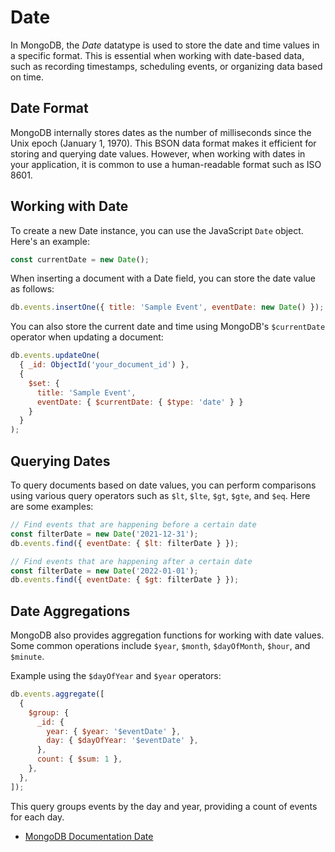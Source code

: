# Date

In MongoDB, the _Date_ datatype is used to store the date and time values in a specific format. This is essential when working with date-based data, such as recording timestamps, scheduling events, or organizing data based on time.

## Date Format

MongoDB internally stores dates as the number of milliseconds since the Unix epoch (January 1, 1970). This BSON data format makes it efficient for storing and querying date values. However, when working with dates in your application, it is common to use a human-readable format such as ISO 8601.

## Working with Date

To create a new Date instance, you can use the JavaScript `Date` object. Here's an example:

```javascript
const currentDate = new Date();
```

When inserting a document with a Date field, you can store the date value as follows:

```javascript
db.events.insertOne({ title: 'Sample Event', eventDate: new Date() });
```

You can also store the current date and time using MongoDB's `$currentDate` operator when updating a document:

```javascript
db.events.updateOne(
  { _id: ObjectId('your_document_id') },
  {
    $set: {
      title: 'Sample Event',
      eventDate: { $currentDate: { $type: 'date' } }
    }
  }
);
```

## Querying Dates

To query documents based on date values, you can perform comparisons using various query operators such as `$lt`, `$lte`, `$gt`, `$gte`, and `$eq`. Here are some examples:

```javascript
// Find events that are happening before a certain date
const filterDate = new Date('2021-12-31');
db.events.find({ eventDate: { $lt: filterDate } });

// Find events that are happening after a certain date
const filterDate = new Date('2022-01-01');
db.events.find({ eventDate: { $gt: filterDate } });
```

## Date Aggregations

MongoDB also provides aggregation functions for working with date values. Some common operations include `$year`, `$month`, `$dayOfMonth`, `$hour`, and `$minute`.

Example using the `$dayOfYear` and `$year` operators:

```javascript
db.events.aggregate([
  {
    $group: {
      _id: {
        year: { $year: '$eventDate' },
        day: { $dayOfYear: '$eventDate' },
      },
      count: { $sum: 1 },
    },
  },
]);
```

This query groups events by the day and year, providing a count of events for each day.

- [MongoDB Documentation Date](https://www.mongodb.com/docs/manual/reference/method/date/)